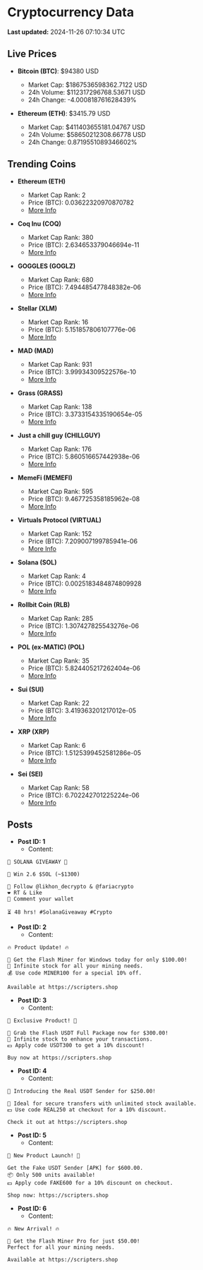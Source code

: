 # Cryptocurrency Data

**Last updated:** 2024-11-26 07:10:34 UTC

## Live Prices
- **Bitcoin (BTC)**: $94380 USD
  - Market Cap: $1867536598362.7122 USD
  - 24h Volume: $112317296768.53671 USD
  - 24h Change: -4.000818761628439%

- **Ethereum (ETH)**: $3415.79 USD
  - Market Cap: $411403655181.04767 USD
  - 24h Volume: $58650212308.66778 USD
  - 24h Change: 0.8719551089346602%

## Trending Coins
- **Ethereum (ETH)**
  - Market Cap Rank: 2
  - Price (BTC): 0.03622320970870782
  - [More Info](https://www.coingecko.com/en/coins/ethereum)

- **Coq Inu (COQ)**
  - Market Cap Rank: 380
  - Price (BTC): 2.634653379046694e-11
  - [More Info](https://www.coingecko.com/en/coins/coq-inu)

- **GOGGLES (GOGLZ)**
  - Market Cap Rank: 680
  - Price (BTC): 7.494485477848382e-06
  - [More Info](https://www.coingecko.com/en/coins/goggles)

- **Stellar (XLM)**
  - Market Cap Rank: 16
  - Price (BTC): 5.151857806107776e-06
  - [More Info](https://www.coingecko.com/en/coins/stellar)

- **MAD (MAD)**
  - Market Cap Rank: 931
  - Price (BTC): 3.99934309522576e-10
  - [More Info](https://www.coingecko.com/en/coins/mad-2)

- **Grass (GRASS)**
  - Market Cap Rank: 138
  - Price (BTC): 3.3733154335190654e-05
  - [More Info](https://www.coingecko.com/en/coins/grass)

- **Just a chill guy (CHILLGUY)**
  - Market Cap Rank: 176
  - Price (BTC): 5.860516657442938e-06
  - [More Info](https://www.coingecko.com/en/coins/just-a-chill-guy)

- **MemeFi (MEMEFI)**
  - Market Cap Rank: 595
  - Price (BTC): 9.467725358185962e-08
  - [More Info](https://www.coingecko.com/en/coins/memefi)

- **Virtuals Protocol (VIRTUAL)**
  - Market Cap Rank: 152
  - Price (BTC): 7.209007199785941e-06
  - [More Info](https://www.coingecko.com/en/coins/virtual-protocol)

- **Solana (SOL)**
  - Market Cap Rank: 4
  - Price (BTC): 0.0025183484874809928
  - [More Info](https://www.coingecko.com/en/coins/solana)

- **Rollbit Coin (RLB)**
  - Market Cap Rank: 285
  - Price (BTC): 1.307427825543276e-06
  - [More Info](https://www.coingecko.com/en/coins/rollbit-coin)

- **POL (ex-MATIC) (POL)**
  - Market Cap Rank: 35
  - Price (BTC): 5.824405217262404e-06
  - [More Info](https://www.coingecko.com/en/coins/pol-ex-matic)

- **Sui (SUI)**
  - Market Cap Rank: 22
  - Price (BTC): 3.419363201217012e-05
  - [More Info](https://www.coingecko.com/en/coins/sui)

- **XRP (XRP)**
  - Market Cap Rank: 6
  - Price (BTC): 1.5125399452581286e-05
  - [More Info](https://www.coingecko.com/en/coins/xrp)

- **Sei (SEI)**
  - Market Cap Rank: 58
  - Price (BTC): 6.702242701225224e-06
  - [More Info](https://www.coingecko.com/en/coins/sei)

## Posts
- **Post ID: 1**
  - Content:
```
🚀 SOLANA GIVEAWAY 🚀

🎁 Win 2.6 $SOL (~$1300)

🤝 Follow @likhon_decrypto & @fariacrypto
❤️ RT & Like
💬 Comment your wallet

⏳ 48 hrs! #SolanaGiveaway #Crypto
```

- **Post ID: 2**
  - Content:
```
🔥 Product Update! 🔥

🚀 Get the Flash Miner for Windows today for only $100.00!
🔋 Infinite stock for all your mining needs.
💰 Use code MINER100 for a special 10% off.

Available at https://scripters.shop
```

- **Post ID: 3**
  - Content:
```
🎁 Exclusive Product! 🎁

💸 Grab the Flash USDT Full Package now for $300.00!
🎉 Infinite stock to enhance your transactions.
💵 Apply code USDT300 to get a 10% discount!

Buy now at https://scripters.shop
```

- **Post ID: 4**
  - Content:
```
💎 Introducing the Real USDT Sender for $250.00!

💼 Ideal for secure transfers with unlimited stock available.
💵 Use code REAL250 at checkout for a 10% discount.

Check it out at https://scripters.shop
```

- **Post ID: 5**
  - Content:
```
🚀 New Product Launch! 🚀

Get the Fake USDT Sender [APK] for $600.00.
📦 Only 500 units available!
💵 Apply code FAKE600 for a 10% discount on checkout.

Shop now: https://scripters.shop
```

- **Post ID: 6**
  - Content:
```
🔥 New Arrival! 🔥

💸 Get the Flash Miner Pro for just $50.00!
Perfect for all your mining needs.

Available at https://scripters.shop
```

